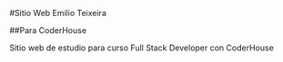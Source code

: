 #Sitio Web Emilio Teixeira

##Para CoderHouse

Sitio web de estudio para curso Full Stack Developer con CoderHouse
